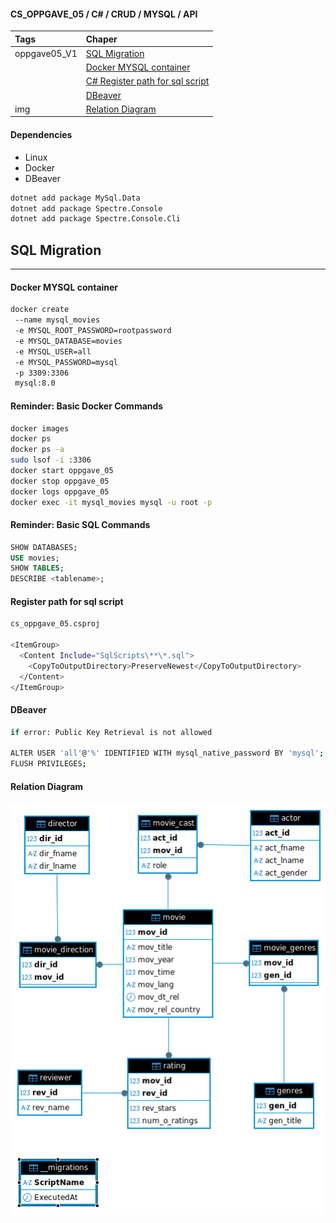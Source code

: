 #### CS_OPPGAVE_05 / C# / CRUD / MYSQL / API

| Tags         | Chaper                                                            |
|:-------------|:------------------------------------------------------------------|
| oppgave05_V1 | [SQL Migration](#sql-migration)                                   |
|              | [Docker MYSQL container](#docker-mysql-container)                 |
|              | [C# Register path for sql script](#register-path-for-sql-script)  |
|              | [DBeaver](#dbeaver)                                               |
| img          | [Relation Diagram](#relation-diagram) | 

#### Dependencies
- Linux
- Docker
- DBeaver

```sh
dotnet add package MySql.Data
dotnet add package Spectre.Console
dotnet add package Spectre.Console.Cli
```

## SQL Migration
___
#### Docker MYSQL container
```sh
docker create
 --name mysql_movies
 -e MYSQL_ROOT_PASSWORD=rootpassword
 -e MYSQL_DATABASE=movies
 -e MYSQL_USER=all
 -e MYSQL_PASSWORD=mysql
 -p 3309:3306
 mysql:8.0
```
#### Reminder: Basic Docker Commands
```sh
docker images
docker ps
docker ps -a 
sudo lsof -i :3306 
docker start oppgave_05 
docker stop oppgave_05
docker logs oppgave_05
docker exec -it mysql_movies mysql -u root -p
```

#### Reminder: Basic SQL Commands
```sql
SHOW DATABASES;
USE movies;
SHOW TABLES;
DESCRIBE <tablename>;
```

#### Register path for sql script
```sh
cs_oppgave_05.csproj

<ItemGroup>
  <Content Include="SqlScripts\**\*.sql">
    <CopyToOutputDirectory>PreserveNewest</CopyToOutputDirectory>
  </Content>
</ItemGroup>
```

#### DBeaver
```sh
if error: Public Key Retrieval is not allowed

ALTER USER 'all'@'%' IDENTIFIED WITH mysql_native_password BY 'mysql';
FLUSH PRIVILEGES;
```
#### Relation Diagram
![img](https://github.com/VoltG3/cs_oppgave_05/blob/master/01.png)

